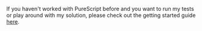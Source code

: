 If you haven't worked with PureScript before and you want to run my tests or play around with my solution, please check out the getting started guide [here](https://github.com/purescript/documentation/blob/master/guides/Getting-Started.md).
